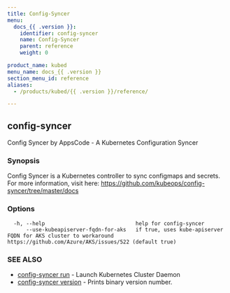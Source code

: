 ```yaml
---
title: Config-Syncer
menu:
  docs_{{ .version }}:
    identifier: config-syncer
    name: Config-Syncer
    parent: reference
    weight: 0

product_name: kubed
menu_name: docs_{{ .version }}
section_menu_id: reference
aliases:
  - /products/kubed/{{ .version }}/reference/

---
```

## config-syncer

Config Syncer by AppsCode - A Kubernetes Configuration Syncer

### Synopsis

Config Syncer is a Kubernetes controller to sync configmaps and secrets. For more information, visit here: https://github.com/kubeops/config-syncer/tree/master/docs

### Options

```
  -h, --help                             help for config-syncer
      --use-kubeapiserver-fqdn-for-aks   if true, uses kube-apiserver FQDN for AKS cluster to workaround https://github.com/Azure/AKS/issues/522 (default true)
```

### SEE ALSO

* [config-syncer run](/docs/reference/config-syncer_run.md)	 - Launch Kubernetes Cluster Daemon
* [config-syncer version](/docs/reference/config-syncer_version.md)	 - Prints binary version number.

